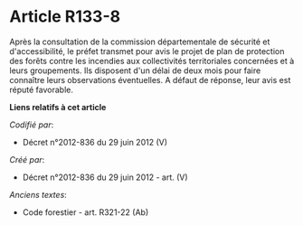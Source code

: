 # Article R133-8

Après la consultation de la commission départementale de sécurité et d'accessibilité, le préfet transmet pour avis le projet
de plan de protection des forêts contre les incendies aux collectivités territoriales concernées et à leurs groupements. Ils
disposent d'un délai de deux mois pour faire connaître leurs observations éventuelles. A défaut de réponse, leur avis est
réputé favorable.

**Liens relatifs à cet article**

_Codifié par_:

  - Décret n°2012-836 du 29 juin 2012 (V)

_Créé par_:

  - Décret n°2012-836 du 29 juin 2012 - art. (V)

_Anciens textes_:

  - Code forestier - art. R321-22 (Ab)
